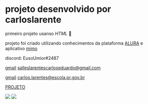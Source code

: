 # projeto desenvolvido por carloslarente
    
primeiro projeto usanso *HTML* 🎊

projeto foi criado utilizando conhecimentos da plataforma [ALURA](https://www.alura.com.br)
e aplicativo [mimo](https://mimo.org)

discord: EusoUmior#2487

[gmail](salleslarentescarloseduardo@gmail.com)   salleslarentescarloseduardo@gmail.com

[gmail](carlos.larentes@escola.pr.gov.br)    carlos.larentes@escola.pr.gov.br

 [PROJETO](https://carloslarente.github.io/html1)

![](https://media.tenor.com/4sg3zc2RXgUAAAAM/jmd-japanese-cars.gif) ![](https://media.tenor.com/oeGuhk0QjN0AAAAM/drift-anim.gif)
